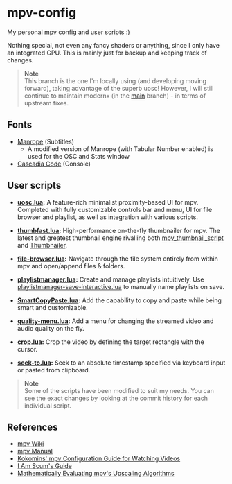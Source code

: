 # mpv-config

My personal [mpv](https://github.com/mpv-player/mpv) config and user scripts :)

Nothing special, not even any fancy shaders or anything, since I only have an
integrated GPU. This is mainly just for backup and keeping track of changes.

> **Note** \
> This branch is the one I'm locally using (and developing moving forward),
> taking advantage of the superb uosc! However, I will still continue to
> maintain modernx (in the [main](https://github.com/dexeonify/mpv-config/tree/main)
> branch) - in terms of upstream fixes.

## Fonts

- [Manrope](https://github.com/sharanda/manrope) (Subtitles)
  - A modified version of Manrope (with Tabular Number enabled) is used for the
    OSC and Stats window
- [Cascadia Code](https://github.com/microsoft/cascadia-code) (Console)

## User scripts

- **[uosc.lua](https://github.com/tomasklaen/uosc):**
  A feature-rich minimalist proximity-based UI for mpv. Completed with fully
  customizable controls bar and menu, UI for file browser and playlist,
  as well as integration with various scripts.

- **[thumbfast.lua](https://github.com/po5/thumbfast):**
  High-performance on-the-fly thumbnailer for mpv. The latest and greatest
  thumbnail engine rivalling both [mpv_thumbnail_script](https://github.com/marzzzello/mpv_thumbnail_script)
  and [Thumbnailer](https://github.com/deus0ww/mpv-conf/blob/master/scripts/Thumbnailer.lua).

- **[file-browser.lua](https://github.com/CogentRedTester/mpv-file-browser):**
  Navigate through the file system entirely from within mpv and open/append
  files & folders.

- **[playlistmanager.lua](https://github.com/jonniek/mpv-playlistmanager):**
  Create and manage playlists intuitively. Use [playlistmanager-save-interactive.lua](https://github.com/jonniek/mpv-playlistmanager/blob/master/playlistmanager-save-interactive.lua)
  to manually name playlists on save.

- **[SmartCopyPaste.lua](https://github.com/Eisa01/mpv-scripts#smartcopypaste):**
  Add the capability to copy and paste while being smart and customizable.

- **[quality-menu.lua](https://github.com/christoph-heinrich/mpv-quality-menu):**
  Add a menu for changing the streamed video and audio quality on the fly.

- **[crop.lua](https://github.com/occivink/mpv-scripts#croplua):**
  Crop the video by defining the target rectangle with the cursor.

- **[seek-to.lua](https://github.com/occivink/mpv-scripts#seek-tolua):**
  Seek to an absolute timestamp specified via keyboard input or
  pasted from clipboard.

> **Note** \
> Some of the scripts have been modified to suit my needs. You can see the
> exact changes by looking at the commit history for each individual script.

## References

- [mpv Wiki](https://github.com/mpv-player/mpv/wiki)
- [mpv Manual](https://mpv.io/manual/master)
- [Kokomins' mpv Configuration Guide for Watching Videos](https://kokomins.wordpress.com/2019/10/14/mpv-config-guide)
- [I Am Scum's Guide](https://iamscum.wordpress.com/guides/videoplayback-guide/mpv-conf)
- [Mathematically Evaluating mpv's Upscaling Algorithms](https://artoriuz.github.io/blog/mpv_upscaling.html)
